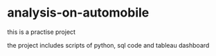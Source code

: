 # analysis-on-automobile

this is a practise project 

the project includes scripts of python, sql code and tableau dashboard 

